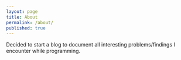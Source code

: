 ```yaml
---
layout: page
title: About
permalink: /about/
published: true
---
```


Decided to start a blog to document all interesting problems/findings I encounter while programming.
